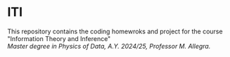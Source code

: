 # ITI

This repository contains the coding homewroks and project for the course "Information Theory and Inference"<br>
_Master degree in Physics of Data, A.Y. 2024/25, Professor M. Allegra._
